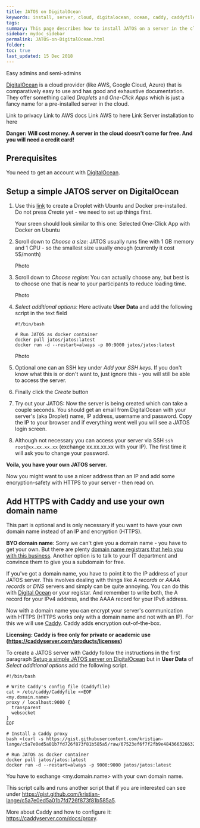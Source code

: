```yaml
---
title: JATOS on DigitalOcean
keywords: install, server, cloud, digitalocean, ocean, caddy, caddyfile, docker, deploy
tags:
summary: This page describes how to install JATOS on a server in the cloud with DigitalOcean. Optionally one can enable HTTPS with Caddy which requires a domain name.
sidebar: mydoc_sidebar
permalink: JATOS-on-DigitalOcean.html
folder:
toc: true
last_updated: 15 Dec 2018
---
```


Easy admins and semi-admins


[DigitalOcean](https://www.digitalocean.com/) is a cloud provider (like AWS, Google Cloud, Azure) that is comparatively easy to use and has good and exhaustive documentation. They offer something called _Droplets_ and _One-Click Apps_ which is just a fancy name for a pre-installed server in the cloud.

Link to privacy
Link to AWS docs
Link AWS to here
Link Server installation to here

**Danger: Will cost money. A server in the cloud doesn't come for free. And you will need a credit card!**

## Prerequisites

You need to get an account with [DigitalOcean](https://www.digitalocean.com/).

## Setup a simple JATOS server on DigitalOcean

1. Use this [link](https://cloud.digitalocean.com/droplets/new?image=docker-18-04) to create a Droplet with Ubuntu and Docker pre-installed. Do not press _Create_ yet - we need to set up things first.


   Your sreen should look similar to this one: Selected One-Click App with Docker on Ubuntu
   
1. Scroll down to _Choose a size_: JATOS usually runs fine with 1 GB memory and 1 CPU - so the smallest size usually enough (currently it cost 5$/month)

   Photo

1. Scroll down to _Choose region_: You can actually choose any, but best is to choose one that is near to your participants to reduce loading time.

   Photo

1. _Select additional options_: Here activate **User Data** and add the following script in the text field

   ```shell
   #!/bin/bash
   
   # Run JATOS as docker container
   docker pull jatos/jatos:latest
   docker run -d --restart=always -p 80:9000 jatos/jatos:latest
   ```
   
   Photo

1. Optional one can an SSH key under _Add your SSH keys_. If you don't know what this is or don't want to, just ignore this - you will still be able to access the server.

1. Finally click the _Create_ button

1. Try out your JATOS: Now the server is being created which can take a couple seconds. You should get an email from DigitalOcean with your server's (aka Droplet) name, IP address, username and password. Copy the IP to your browser and if everything went well you will see a JATOS login screen.

1. Although not necessary you can access your server via SSH `ssh root@xx.xx.xx.xx` (exchange xx.xx.xx.xx with your IP). The first time it will ask you to change your password.

**Voila, you have your own JATOS server.**

Now you might want to use a nicer address than an IP and add some encryption-safety with HTTPS to your server - then read on.


## Add HTTPS with Caddy and use your own domain name

This part is optional and is only necessary if you want to have your own domain name instead of an IP and encryption (HTTPS).

**BYO domain name**: Sorry we can't give you a domain name - you have to get your own. But there are plenty [domain name registrars that help you with this business](https://www.digitalocean.com/community/tutorials/how-to-point-to-digitalocean-nameservers-from-common-domain-registrars). Another option is to talk to your IT department and convince them to give you a subdomain for free.

If you've got a domain name, you have to point it to the IP address of your JATOS server. This involves dealing with things like _A records_ or _AAAA records_ or _DNS_ servers and simply can be quite annoying. You can do this with [Digital Ocean](https://www.digitalocean.com/docs/networking/dns/how-to/manage-records/) or your registar. And remember to write both, the A record for your IPv4 address, and the AAAA record for your IPv6 address. 

Now with a domain name you can encrypt your server's communication with HTTPS (HTTPS works only with a domain name and not with an IP). For this we will use [Caddy](https://caddyserver.com/). Caddy adds encryption out-of-the-box.

**Licensing: Caddy is free only for private or academic use (https://caddyserver.com/products/licenses)**

To create a JATOS server with Caddy follow the instructions in the first paragraph [Setup a simple JATOS server on DigitalOcean](#setup-a-simple-jatos-server-on-digitalocean) but in **User Data** of _Select additional options_ add the following script.

```shell
#!/bin/bash

# Write Caddy's config file (Caddyfile)
cat > /etc/caddy/Caddyfile <<EOF
<my.domain.name>
proxy / localhost:9000 {
  transparent
  websocket
}
EOF

# Install a Caddy proxy
bash <(curl -s https://gist.githubusercontent.com/kristian-lange/c5a7e0ed5a01b7fd726f873f81b585a5/raw/67523ef6f7f2fb9e48436632663259d9db65eb79/caddy.sh)

# Run JATOS as docker container
docker pull jatos/jatos:latest
docker run -d --restart=always -p 9000:9000 jatos/jatos:latest
```

You have to exchange <my.domain.name> with your own domain name.

This script calls and runs another script that if you are interested can see under https://gist.github.com/kristian-lange/c5a7e0ed5a01b7fd726f873f81b585a5.

More about Caddy and how to configure it: https://caddyserver.com/docs/proxy. 
